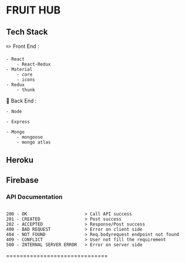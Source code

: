 # FRUIT HUB

## Tech Stack

:pencil2: Front End :

    - React
        - React-Redux
    - Material
        - core
        - icons
    - Redux
        - thunk

:pencil: Back End :

    - Node
    
    - Express

    - Mongo
        - mongoose
        - mongo atlas

## Heroku

## Firebase

### API Documentation

```

200 - OK                      > Call API success
201 - CREATED                 > Post success
202 - ACCEPTED                > Response/Post success
400 - BAD REQUEST             > Error on client side
404 - NOT FOUND               > Req.bodyrequest endpoint not found
409 - CONFLICT                > User not fill the requirement
500 - INTERNAL SERVER ERROR   > Error on server side

```

==============================
